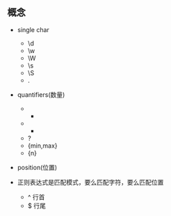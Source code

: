 ## 概念

- single char
  - \d
  - \w
  - \W
  - \s
  - \S
  - .

- quantifiers(数量)
  - *
  - +
  - ?
  - {min,max}
  - {n}

- position(位置)

- 正则表达式是匹配模式，要么匹配字符，要么匹配位置
  - ^ 行首
  - $ 行尾

